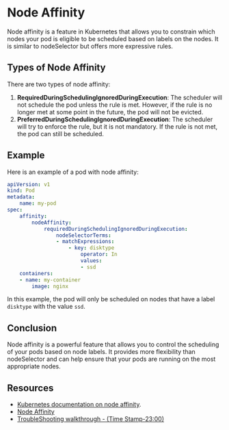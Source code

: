 # Node Affinity

Node affinity is a feature in Kubernetes that allows you to constrain which nodes your pod is eligible to be scheduled based on labels on the nodes. It is similar to nodeSelector but offers more expressive rules.

## Types of Node Affinity

There are two types of node affinity:

1. **RequiredDuringSchedulingIgnoredDuringExecution**: The scheduler will not schedule the pod unless the rule is met. However, if the rule is no longer met at some point in the future, the pod will not be evicted.
2. **PreferredDuringSchedulingIgnoredDuringExecution**: The scheduler will try to enforce the rule, but it is not mandatory. If the rule is not met, the pod can still be scheduled.

## Example

Here is an example of a pod with node affinity:

```yaml
apiVersion: v1
kind: Pod
metadata:
    name: my-pod
spec:
    affinity:
        nodeAffinity:
            requiredDuringSchedulingIgnoredDuringExecution:
                nodeSelectorTerms:
                - matchExpressions:
                    - key: disktype
                        operator: In
                        values:
                        - ssd
    containers:
    - name: my-container
        image: nginx
```

In this example, the pod will only be scheduled on nodes that have a label `disktype` with the value `ssd`.

## Conclusion

Node affinity is a powerful feature that allows you to control the scheduling of your pods based on node labels. It provides more flexibility than nodeSelector and can help ensure that your pods are running on the most appropriate nodes.

## Resources

- [Kubernetes documentation on node affinity](https://kubernetes.io/docs/concepts/scheduling-eviction/assign-pod-node/#node-affinity).
- [Node Affinity](https://www.youtube.com/watch?v=6ZHjqpn9dck)
- [TroubleShooting walkthrough - (Time Stamp-23:00)](https://www.youtube.com/watch?v=O61HDmGUBJM)